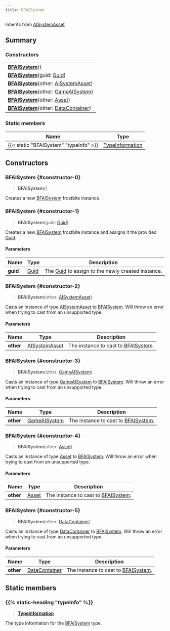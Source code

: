 ```yaml
---
title: BFAISystem
---
```


Inherits from [AISystemAsset](/vext/ref/fb/aisystemasset)

## Summary

### Constructors

|  |
| --- |
| **[BFAISystem](#constructor-0)**() |
| **[BFAISystem](#constructor-1)**(guid: [Guid](/vext/ref/shared/type/guid)) |
| **[BFAISystem](#constructor-2)**(other: [AISystemAsset](/vext/ref/fb/aisystemasset)) |
| **[BFAISystem](#constructor-3)**(other: [GameAISystem](/vext/ref/fb/gameaisystem)) |
| **[BFAISystem](#constructor-4)**(other: [Asset](/vext/ref/fb/asset)) |
| **[BFAISystem](#constructor-5)**(other: [DataContainer](/vext/ref/shared/type/datacontainer)) |

### Static members

| Name | Type |
| ---- | ---- |
| {{< static "BFAISystem" "typeInfo" >}} | [TypeInformation](/vext/ref/shared/type/typeinformation) |

## Constructors

### BFAISystem {#constructor-0}

> **BFAISystem**()

Creates a new [BFAISystem](/vext/ref/fb/bfaisystem) frostbite instance.

### BFAISystem {#constructor-1}

> **BFAISystem**(guid: [Guid](/vext/ref/shared/type/guid))

Creates a new [BFAISystem](/vext/ref/fb/bfaisystem) frostbite instance and assigns it the provided [Guid](/vext/ref/shared/type/guid).

#### Parameters

| Name | Type | Description |
| ---- | ---- | ----------- |
| **guid** | [Guid](/vext/ref/shared/type/guid) | The [Guid](/vext/ref/shared/type/guid) to assign to the newly created instance. |

### BFAISystem {#constructor-2}

> **BFAISystem**(other: [AISystemAsset](/vext/ref/fb/aisystemasset))

Casts an instance of type [AISystemAsset](/vext/ref/fb/aisystemasset) to [BFAISystem](/vext/ref/fb/bfaisystem). Will throw an error when trying to cast from an unsupported type.

#### Parameters

| Name | Type | Description |
| ---- | ---- | ----------- |
| **other** | [AISystemAsset](/vext/ref/fb/aisystemasset) | The instance to cast to [BFAISystem](/vext/ref/fb/bfaisystem). |

### BFAISystem {#constructor-3}

> **BFAISystem**(other: [GameAISystem](/vext/ref/fb/gameaisystem))

Casts an instance of type [GameAISystem](/vext/ref/fb/gameaisystem) to [BFAISystem](/vext/ref/fb/bfaisystem). Will throw an error when trying to cast from an unsupported type.

#### Parameters

| Name | Type | Description |
| ---- | ---- | ----------- |
| **other** | [GameAISystem](/vext/ref/fb/gameaisystem) | The instance to cast to [BFAISystem](/vext/ref/fb/bfaisystem). |

### BFAISystem {#constructor-4}

> **BFAISystem**(other: [Asset](/vext/ref/fb/asset))

Casts an instance of type [Asset](/vext/ref/fb/asset) to [BFAISystem](/vext/ref/fb/bfaisystem). Will throw an error when trying to cast from an unsupported type.

#### Parameters

| Name | Type | Description |
| ---- | ---- | ----------- |
| **other** | [Asset](/vext/ref/fb/asset) | The instance to cast to [BFAISystem](/vext/ref/fb/bfaisystem). |

### BFAISystem {#constructor-5}

> **BFAISystem**(other: [DataContainer](/vext/ref/shared/type/datacontainer))

Casts an instance of type [DataContainer](/vext/ref/shared/type/datacontainer) to [BFAISystem](/vext/ref/fb/bfaisystem). Will throw an error when trying to cast from an unsupported type.

#### Parameters

| Name | Type | Description |
| ---- | ---- | ----------- |
| **other** | [DataContainer](/vext/ref/shared/type/datacontainer) | The instance to cast to [BFAISystem](/vext/ref/fb/bfaisystem). |

## Static members

### {{% static-heading "typeInfo" %}}

> **[TypeInformation](/vext/ref/shared/type/typeinformation)**

The type information for the [BFAISystem](/vext/ref/fb/bfaisystem) type.

